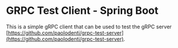 # GRPC Test Client - Spring Boot

This is a simple gRPC client that can be used to test the gRPC server [https://github.com/paolodenti/grpc-test-server](https://github.com/paolodenti/grpc-test-server).

